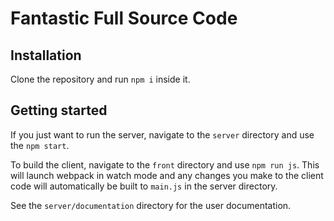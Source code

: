 # Fantastic Full Source Code

## Installation

Clone the repository and run `npm i` inside it.

## Getting started

If you just want to run the server, navigate to the `server` directory and use the `npm start`.

To build the client, navigate to the `front` directory and use `npm run js`. This will launch webpack in watch mode and any changes you make to the client code will automatically be built to `main.js` in the server directory.

See the `server/documentation` directory for the user documentation.